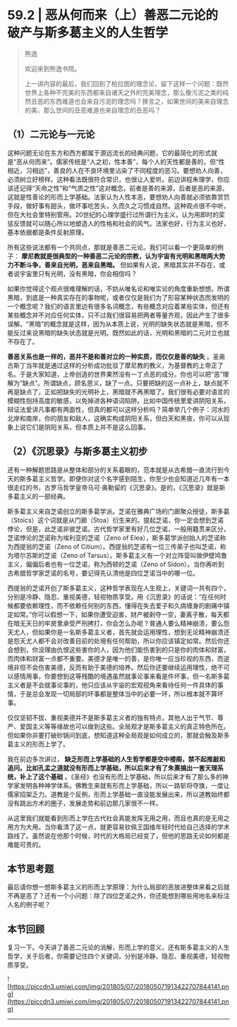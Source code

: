 # 59.2 | 恶从何而来（上）善恶二元论的破产与斯多葛主义的人生哲学

> 熊逸
> 
> 欢迎来到熊逸书院。
> 
> 上一讲内容的最后，我们回到了柏拉图的理念论，留下这样一个问题：既然世界上各种不完美的东西都来自诸天之外的完美理念，那么像污泥之类的纯然丑恶的东西难道也会来自污泥的理念吗？换言之，如果世间的美来自理念的美，那么世间的丑恶难道也来自理念的丑恶吗？

## （1）二元论与一元论

这种问题无论在东方和西方都属于源远流长的经典问题，它的最简化的形式就是“恶从何而来”。儒家传统是“人之初，性本善”，每个人的天性都是善的，但“性相近，习相远”，善良的人在不良环境里沾染了不同程度的恶习。要想劝人向善，必须树立好榜样。这种看法既很符合常识，也很让人爱听。前边讲程朱理学，你应该还记得“天命之性”和“气质之性”这对概念，前者是善的来源，后者是恶的来源，这就是性善论的形而上学基础。法家认为人性本恶，要想劝人向善就必须依靠赏罚手段，做好事有甜头，做坏事吃苦头，久而久之习惯成自然。这种观点很不中听，但在大社会里特别管用。20世纪的心理学盛行过所谓行为主义，认为用即时的奖惩反馈就可以随心所以地塑造人的性格和社会的风气。法家也好，行为主义也好，基本依据都是条件反射原理。

所有这些说法都有一个共同点，那就是善恶二元论。我们可以看一个更简单的例子： **摩尼教就是很典型的一种善恶二元论的宗教，认为宇宙有光明和黑暗两大势力不断斗争，善来自光明，恶来自黑暗。** 但如果有人说，黑暗其实并不存在，或者说宇宙里只有光明，没有黑暗，你会相信吗？

如果你觉得这个观点很难理解的话，不妨从唯名论和唯实论的角度重新想想。所谓黑暗，到底是一种真实存在的事物呢，或者仅仅是我们为了形容某种状态而发明的一个概念呢？我们的语言里边有很多名词概念，有些概念对应着某些实体，但还有某些概念并不对应任何实体，只不过我们很容易把两者等量齐观，因此产生了很多误解。“黑暗”的概念就是这样，因为从本质上说，光明的缺失状态就是黑暗，但不能反过来说黑暗的缺失状态就是光明。既然如此的话，光明和黑暗的二元对立也就不存在了。

 **善恶关系也是一样的，恶并不是和善对立的一种实质，而仅仅是善的缺失** 。圣奥古斯丁当年就是通过这样的分析成功批驳了摩尼教的教义，为基督教的上帝正了名。于是大家知道，上帝创造的世界果然没有一丁点恶的成分。你也可以把“恶”理解为“缺点”。所谓缺点，顾名思义，缺了一点。只要把缺的这一点补上，缺点就不再是缺点了，正如把缺失的光明补上，黑暗就不再黑暗了。我们很有必要对语言的模糊性抱持高度的敏感，以免掉进各种语词陷阱。比如中国传统里爱讲阴阳关系，辩证法爱讲凡事都有两面性，但真的都可以这样分析吗？简单举几个例子：河水的北岸和南岸，你的朋友和敌人，这确实构成阴阳关系，但白天和黑夜，你可以从现象上说它们是阴阳关系，但本质上并不是这么回事。

## （2）《沉思录》与斯多葛主义初步

还有一种解题思路是从整体和部分的关系着眼的，范本就是从古希腊一直流行到今天的斯多葛主义哲学。即便你对这个名字感到陌生，你至少也会知道近几年有一本很走红的书，古罗马哲学皇帝马可·奥勒留的《沉思录》。是的，《沉思录》就是斯多葛主义的一部经典。

斯多葛主义来自芝诺创立的斯多葛学派。芝诺在雅典广场的门廊聚众授徒，斯多葛（Stoics）这个词就是从门廊（Stoa）衍生来的。提起芝诺，你一定会想到芝诺悖论，但是，此芝诺非彼芝诺。古代哲学家里有好几位芝诺，一般用籍贯来区分，芝诺悖论的芝诺称为埃利亚的芝诺（Zeno of Elea），斯多葛学派创始人的芝诺称为西提翁的芝诺（Zeno of Citium）。西提翁的芝诺有一位三传弟子也叫芝诺，称为塔尔苏斯的芝诺（Zeno of Tarsus）。斯多葛主义有一个对立阵营叫做伊壁鸠鲁主义，偏偏后者也有一位芝诺，称为西顿的芝诺（Zeno of Sidon）。当你再听到古希腊哲学家芝诺的名号，要记得先认清他是四位芝诺当中的哪一位。

西提翁的芝诺开创了斯多葛主义，这种哲学表现在人生观上，关键词一共有四个，分别是冷静、隐忍、重视美德，轻视物质享受。用《沉思录》的话说：“在任何时候都要依赖理性，而不依赖任何别的东西，懂得在失去爱子和久病缠身的剧痛中镇定如常。”你可以假想一下，如果你遭受迫害，财产被剥夺一空，妻离子散，每天都在暗无天日的牢房里承受严刑拷打，你会怎么办呢？普通人要么精神崩溃，要么怨天尤人，但如果你是一名斯多葛主义者，首先就会运用理性，想到无论精神崩溃还是怨天尤人都不会对改善目前的处境有任何帮助，所以你应该镇定如常。然后你还会想到，你没理由仇恨这些害你的人，因为他们能伤害到的只是你的肉体和财富，而肉体和财富一点都不重要。美德才是唯一的善，是你唯一应当珍视的东西，而逆境非但不会伤害美德，反而有助于美德的培养。然后你还要继续运用理性，绝不可以感情用事，你要想到这等残酷的境遇虽然就事论事来看是件坏事，但一名斯多葛主义者是不会就事论事的，他只应该从宇宙的宏观视角来看待任何一件具体的事情，于是总会发现一切局部的坏事都是整体当中的必要一环，所以根本就不算坏事。

仅仅坚韧不拔、重视美德并不是斯多葛主义者的独有特点，其他人出于气节、尊严、爱国主义等等缘故也可以做到这些。全局观才是斯多葛主义的真正特色所在。但如果你非要打破砂锅问到底，想知道这种全局观是如何成立的，那就会触及斯多葛主义的形而上学了。

我在前边多次讲过， **缺乏形而上学基础的人生哲学都是空中楼阁，禁不起推敲和追问。比如孔孟之道就没有形而上学基础，所以后来才有了朱熹搞出一套天理系统，补上了这个基础** 。《圣经》也没有形而上学基础，所以后来才有了那么多的神学家发明各种神学体系。佛教生来就有形而上学基础，所以一路斩将夺旗，一度让儒家招架乏力。道教是个反例，形而上学基础一直没能发展出来，所以道教始终都没有跳出方术的圈子，发展走势和前边那几家很不一样。

从这里我们就能看到形而上学在古代社会真能发挥无用之用，而且也真的是无用之用方为大用。当你看清了这一点，就更容易钦佩王国维年轻时代给自己选择的学术路线了。虽然说在他那个时候，时代的大格局已经变了，但他的思路无论如何都是难能可贵的。

## 本节思考题

最后请你想一想斯多葛主义的形而上学原理：为什么局部的恶放进整体来看之后就不再是恶了？还有一个小问题：除了四位芝诺之外，你还能想到哪些用地名来标注人名的例子呢？

## 本节回顾

复习一下。今天讲了善恶二元论的消解，形而上学的意义，还有斯多葛主义的人生哲学，关于后者，你需要记住四个关键词，分别是冷静、隐忍、重视美德，轻视物质享受。

![https://piccdn3.umiwi.com/img/201805/07/201805071913422707844141.png](https://piccdn3.umiwi.com/img/201805/07/201805071913422707844141.png)

---
